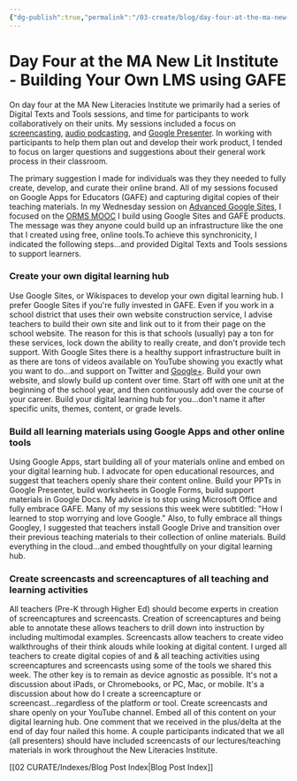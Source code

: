 ```yaml
---
{"dg-publish":true,"permalink":"/03-create/blog/day-four-at-the-ma-new-lit-institute-building-your-own-lms-using-gafe/","title":"Day Four at the MA New Lit Institute - Building Your Own LMS using GAFE","tags":["new-literacies","newlit"]}
---
```


# Day Four at the MA New Lit Institute - Building Your Own LMS using GAFE

On day four at the MA New Literacies Institute we primarily had a series of Digital Texts and Tools sessions, and time for participants to work collaboratively on their units. My sessions included a focus on [screencasting](https://sites.google.com/site/textsandtools/techtutorials/screencasts), [audio podcasting](http://mnli.org/mnli13/sound-cloud/), and [Google Presenter](https://sites.google.com/site/textsandtools/techtutorials/google-apps-for-educators/google-presentation). In working with participants to help them plan out and develop their work product, I tended to focus on larger questions and suggestions about their general work process in their classroom.

The primary suggestion I made for individuals was they they needed to fully create, develop, and curate their online brand. All of my sessions focused on Google Apps for Educators (GAFE) and capturing digital copies of their teaching materials. In my Wednesday session on [Advanced Google Sites](http://mnli.org/mnli13/digital-text-tools/using-google-sites-as-a-learning-hub/), I focused on the [ORMS MOOC](https://sites.google.com/site/ormsmodel/) I build using Google Sites and GAFE products. The message was they anyone could build up an infrastructure like the one that I created using free, online tools.To achieve this synchronicity, I indicated the following steps...and provided Digital Texts and Tools sessions to support learners.

### Create your own digital learning hub

Use Google Sites, or Wikispaces to develop your own digital learning hub. I prefer Google Sites if you're fully invested in GAFE. Even if you work in a school district that uses their own website construction service, I advise teachers to build their own site and link out to it from their page on the school website. The reason for this is that schools (usually) pay a ton for these services, lock down the ability to really create, and don't provide tech support. With Google Sites there is a healthy support infrastructure built in as there are tons of videos available on YouTube showing you exactly what you want to do...and support on Twitter and [Google+](https://plus.google.com/communities/110147344160609001644?utm_source=chrome_ntp_icon&utm_medium=chrome_app&utm_campaign=chrome). Build your own website, and slowly build up content over time. Start off with one unit at the beginning of the school year, and then continuously add over the course of your career. Build your digital learning hub for you...don't name it after specific units, themes, content, or grade levels.

### Build all learning materials using Google Apps and other online tools

Using Google Apps, start building all of your materials online and embed on your digital learning hub. I advocate for open educational resources, and suggest that teachers openly share their content online. Build your PPTs in Google Presenter, build worksheets in Google Forms, build support materials in Google Docs. My advice is to stop using Microsoft Office and fully embrace GAFE. Many of my sessions this week were subtitled: "How I learned to stop worrying and love Google." Also, to fully embrace all things Googley, I suggested that teachers install Google Drive and transition over their previous teaching materials to their collection of online materials. Build everything in the cloud...and embed thoughtfully on your digital learning hub.

### Create screencasts and screencaptures of all teaching and learning activities

All teachers (Pre-K through Higher Ed) should become experts in creation of screencaptures and screencasts. Creation of screencaptures and being able to annotate these allows teachers to drill down into instruction by including multimodal examples. Screencasts allow teachers to create video walkthroughs of their think alouds while looking at digital content. I urged all teachers to create digital copies of and & all teaching activities using screencaptures and screencasts using some of the tools we shared this week. The other key is to remain as device agnostic as possible. It's not a discussion about iPads, or Chromebooks, or PC, Mac, or mobile. It's a discussion about how do I create a screencapture or screencast...regardless of the platform or tool. Create screencasts and share openly on your YouTube channel. Embed all of this content on your digital learning hub. One comment that we received in the plus/delta at the end of day four nailed this home. A couple participants indicated that we all (all presenters) should have included screencasts of our lectures/teaching materials in work throughout the New Literacies Institute.

[[02 CURATE/Indexes/Blog Post Index\|Blog Post Index]]